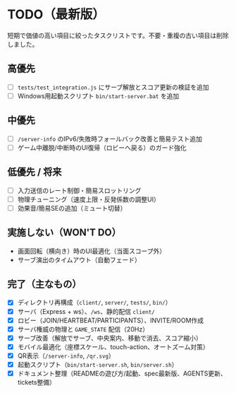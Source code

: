 # TODO（最新版）

短期で価値の高い項目に絞ったタスクリストです。不要・重複の古い項目は削除しました。

## 高優先
- [ ] `tests/test_integration.js` にサーブ解放とスコア更新の検証を追加
- [ ] Windows用起動スクリプト `bin/start-server.bat` を追加

## 中優先
- [ ] `/server-info` のIPv6/失敗時フォールバック改善と簡易テスト追加
- [ ] ゲーム中離脱/中断時のUI復帰（ロビーへ戻る）のガード強化

## 低優先 / 将来
- [ ] 入力送信のレート制御・簡易スロットリング
- [ ] 物理チューニング（速度上限・反発係数の調整UI）
- [ ] 効果音/簡易SEの追加（ミュート切替）

## 実施しない（WON'T DO）
- 画面回転（横向き）時のUI最適化（当面スコープ外）
- サーブ演出のタイムアウト（自動フェード）

## 完了（主なもの）
- [x] ディレクトリ再構成（`client/`, `server/`, `tests/`, `bin/`）
- [x] サーバ（Express + ws）、`/ws`、静的配信 `client/`
- [x] ロビー（JOIN/HEARTBEAT/PARTICIPANTS）、INVITE/ROOM作成
- [x] サーバ権威の物理と `GAME_STATE` 配信（20Hz）
- [x] サーブ改善（解放でサーブ、中央案内、移動で消去、スコア縮小）
- [x] モバイル最適化（座標スケール、touch-action、オートズーム対策）
- [x] QR表示（`/server-info`, `/qr.svg`）
- [x] 起動スクリプト（`bin/start-server.sh`, `bin/server.sh`）
- [x] ドキュメント整理（READMEの遊び方/起動、spec最新版、AGENTS更新、tickets整備）
